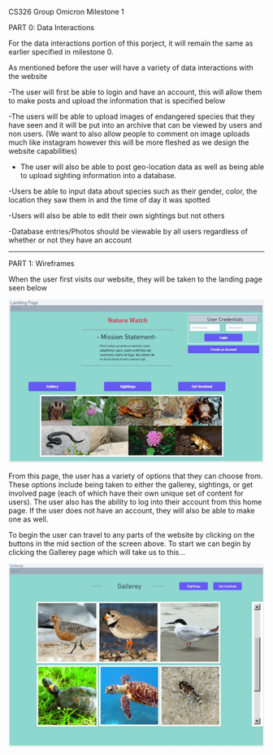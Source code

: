 CS326 Group Omicron Milestone 1

PART 0: Data Interactions

For the data interactions portion of this porject, it will remain the same as earlier specified in milestone 0.

As mentioned before the user will have a variety of data interactions with the website

-The user will first be able to login and have an account, this will allow them to make posts and upload the information that is specified below

-The users will be able to upload images of endangered species that they have seen and it will be put into an archive that can be viewed by users and non users. (We want to also allow people to comment on image uploads much like instagram however this will be more fleshed as we design the website capabilities)

- The user will also be able to post geo-location data as well as being able to upload sighting information into a database.

-Users be able to input data about species such as their gender, color, the location they saw them in and the time of day it was spotted

-Users will also be able to edit their own sightings but not others

-Database entries/Photos should be viewable by all users regardless of whether or not they have an account
__________________________________________________________________________________________________________

PART 1: Wireframes

When the user first visits our website, they will be taken to the landing page seen below

![Nature Watch Landing Page](LandingPage.JPG)

From this page, the user has a variety of options that they can choose from. These options include being taken to either the gallerey, sightings, or get involved page (each of which have their own unique set of content for users). The user also has the ability to log into their account from this home page. If the user does not have an account, they will also be able to make one as well.

To begin the user can travel to any parts of the website by clicking on the buttons in the mid section of the screen above. To start we can begin by clicking the Gallerey page which will take us to this...

![GallereyvPage](GallereyPage.JPG)